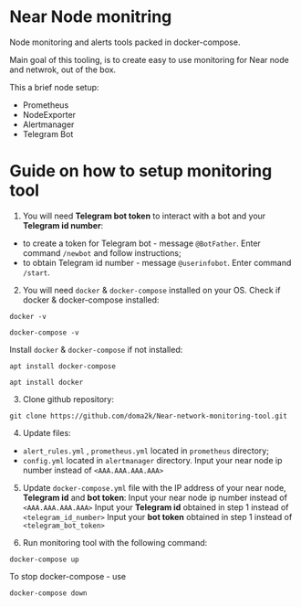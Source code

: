 # Near Node monitring
Node monitoring and alerts tools packed in docker-compose.

Main goal of this tooling, is to create easy to use monitoring for Near node and netwrok, out of the box.



This a brief node setup:
- Prometheus 
- NodeExporter
- Alertmanager 
- Telegram Bot


# Guide on how to setup monitoring tool

1) You will need **Telegram bot token** to interact with a bot and your **Telegram id number**:
- to create a token for Telegram bot - message `@BotFather`. Enter command `/newbot` and follow instructions;
- to obtain Telegram id number - message `@userinfobot`. Enter command `/start`.

2) You will need `docker` & `docker-compose` installed on your OS. Check if docker & docker-compose installed:

```
docker -v
```
```
docker-compose -v
```

Install `docker` & `docker-compose` if not installed:

```
apt install docker-compose
```
```
apt install docker
```

3) Clone github repository:
```
git clone https://github.com/doma2k/Near-network-monitoring-tool.git
```

4) Update files:
- `alert_rules.yml` , `prometheus.yml` located in `prometheus` directory;
- `config.yml` located in `alertmanager` directory.
Input your near node ip number instead of `<AAA.AAA.AAA.AAA>`

5) Update `docker-compose.yml` file with the IP address of your near node, **Telegram id** and **bot token**:
Input your near node ip number instead of `<AAA.AAA.AAA.AAA>`
Input your **Telegram id** obtained in step 1 instead of `<telegram_id_number>`
Input your **bot token** obtained in step 1 instead of `<telegram_bot_token>`

6) Run monitoring tool with the following command:
```
docker-compose up
```

To stop docker-compose - use 
```
docker-compose down
```
